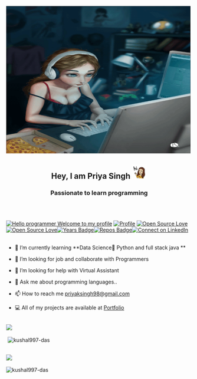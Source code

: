 <!--
**priya510/priya510** is a ✨ _special_ ✨ repository because its `README.md` (this file) appears on your GitHub profile.-->
<img align="center" alt="GIF"  width="500px" height='400' src="https://github.com/Kushal997-das/priya510/blob/main/docs/welcome.gif" />

<h2 align="center"> Hey, I am Priya Singh <img src="https://github.com/Kushal997-das/priya510/blob/main/docs/hi.gif" width="40px"></h1>
<h3 align="center">Passionate to learn programming </h3> <br><br>

[![Hello programmer Welcome to my profile](https://img.shields.io/badge/Hello,Programmer!-Welcome<3-brightgreen.svg?style=flat&logo=github)](https://github.com/priya510) [![Profile](https://Visitor-badge.glitch.me/badge?page_id=priya510.profileviews-badge)](https://github.com/priya510) [![Open Source Love](https://img.shields.io/github/followers/priya510?style=social)](https://github.com/priya510?tab=followers)[![Open Source Love](https://badges.frapsoft.com/os/v2/open-source.svg?v=103)](https://github.com/priya510)[![Years Badge](https://badges.pufler.dev/years/priya510)](https://badges.pufler.dev/years/priya510)[![Repos Badge](https://badges.pufler.dev/repos/priya510)](https://badges.pufler.dev/repos/priya510)[![Connect on LinkedIn](https://img.shields.io/badge/--linkedin?label=LinkedIn&logo=LinkedIn&style=social)](https://www.linkedin.com/in/priya-singh-55b702184/)
<br><br>


- 🌱 I’m currently learning **Data Science🤩 Python and full stack java **

- 👯 I’m looking for job and collaborate with Programmers

- 🤝 I’m looking for help with Virtual Assistant

- 💬 Ask me about programming languages..

- 📫 How to reach me priyaksingh98@gmail.com

- 💻 All of my projects are available at [Portfolio](https://github.com/priya510/)

<br>
<img height="27" src="https://img.shields.io/badge/GitHub - Stats-orange.svg?&style=for-the-badge&logo=KushalDas&logoColor=blue" /><p>&nbsp;<img align="center" src="https://github-readme-stats.vercel.app/api?username=priya510&show_icons=true&theme=tokyonight" alt="kushal997-das" /></p>
<br><img height="27" src="https://img.shields.io/badge/Most used - languages-pink.svg?&style=for-the-badge&logo=KushalDas&logoColor=blue" />
<p><img align="left" src="https://github-readme-stats.vercel.app/api/top-langs/?username=priya510&layout=compact&hide=html&theme=highcontrast" alt="kushal997-das" /></p>

<br>
<br>
